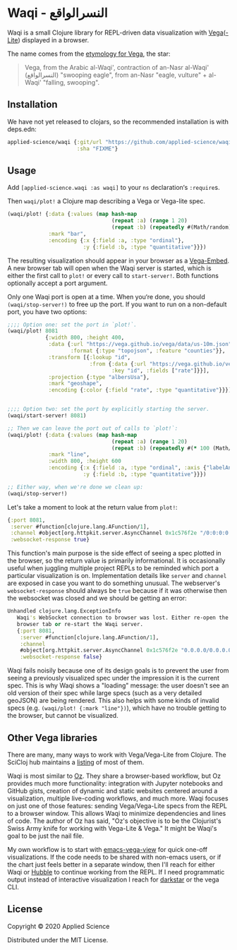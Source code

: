 # Waqi - النسر‌الواقع

Waqi is a small Clojure library for REPL-driven data visualization with [Vega][3]([-Lite][4]) displayed in a browser.

The name comes from the [etymology for Vega][1], the star:

>Vega, from the Arabic al-Waqi', contraction of an-Nasr al-Waqi' (النسر‌الواقع) "swooping eagle", from an-Nasr "eagle, vulture" + al-Waqi' "falling, swooping".


## Installation
We have not yet released to clojars, so the recommended installation is with deps.edn:

``` clojure
applied-science/waqi {:git/url "https://github.com/applied-science/waqi/"
                      :sha "FIXME"}
```


## Usage
Add `[applied-science.waqi :as waqi]` to your `ns` declaration‘s `:require`s.

Then `waqi/plot!` a Clojure map describing a Vega or Vega-lite spec.
``` clojure
(waqi/plot! {:data {:values (map hash-map
                                 (repeat :a) (range 1 20)
                                 (repeat :b) (repeatedly #(Math/random)))}
             :mark "bar",
             :encoding {:x {:field :a, :type "ordinal"},
                        :y {:field :b, :type "quantitative"}}})
```

The resulting visualization should appear in your browser as a [Vega-Embed][5]. A new browser tab will open when the Waqi server is started, which is either the first call to `plot!` or every call to `start-server!`. Both functions optionally accept a port argument. 

Only one Waqi port is open at a time. When you‘re done, you should `(waqi/stop-server!)` to free up the port. If you want to run on a non-default port, you have two options:

``` clojure
;;;; Option one: set the port in `plot!`.
(waqi/plot! 8081
            {:width 800, :height 400,
             :data {:url "https://vega.github.io/vega/data/us-10m.json",
                    :format {:type "topojson", :feature "counties"}},
             :transform [{:lookup "id",
                          :from {:data {:url "https://vega.github.io/vega/data/unemployment.tsv"},
                                 :key "id", :fields ["rate"]}}],
             :projection {:type "albersUsa"},
             :mark "geoshape",
             :encoding {:color {:field "rate", :type "quantitative"}}})


;;;; Option two: set the port by explicitly starting the server.
(waqi/start-server! 8081)

;; Then we can leave the port out of calls to `plot!`:
(waqi/plot! {:data {:values (map hash-map
                                 (repeat :a) (range 1 20)
                                 (repeat :b) (repeatedly #(* 100 (Math/random))))}
             :mark "line",
             :width 800, :height 600
             :encoding {:x {:field :a, :type "ordinal", :axis {"labelAngle" 0}},
                        :y {:field :b, :type "quantitative"}}})

;; Either way, when we're done we clean up:
(waqi/stop-server!)
```

Let's take a moment to look at the return value from `plot!`:

``` clojure
{:port 8081, 
 :server #function[clojure.lang.AFunction/1],
 :channel #object[org.httpkit.server.AsyncChannel 0x1c576f2e "/0:0:0:0:0:0:0:1:8081<->/0:0:0:0:0:0:0:1:63946"],
 :websocket-response true}
```
This function's main purpose is the side effect of seeing a spec plotted in the browser, so the return value is primarily informational. It is occasionally useful when juggling multiple project REPLs to be reminded which port a particular visualization is on. Implementation details like `server` and `channel` are exposed in case you want to do something unusual. The webserver's `websocket-response` should always be `true` because if it was otherwise then the websocket was closed and we should be getting an error:

``` clojure
Unhandled clojure.lang.ExceptionInfo
   Waqi's WebSocket connection to browser was lost. Either re-open the
   browser tab or re-start the Waqi server.
   {:port 8081,
    :server #function[clojure.lang.AFunction/1],
    :channel
    #object[org.httpkit.server.AsyncChannel 0x1c576f2e "0.0.0.0/0.0.0.0:8081<->null"],
    :websocket-response false}
```
Waqi fails noisily because one of its design goals is to prevent the user from seeing a previously visualized spec under the impression it is the current spec. This is why Waqi shows a "loading" message: the user doesn't see an old version of their spec while large specs (such as a very detailed geoJSON) are being rendered. This also helps with some kinds of invalid specs (e.g. `(waqi/plot! {:mark "line"})`), which have no trouble getting to the browser, but cannot be visualized.


## Other Vega libraries
There are many, many ways to work with Vega/Vega-Lite from Clojure. The SciCloj hub maintains a [listing][6] of most of them.

Waqi is most similar to [Oz][2]. They share a browser-based workflow, but Oz provides much more functionality: integration with Jupyter notebooks and GitHub gists, creation of dynamic and static websites centered around a visualization, multiple live-coding workflows, and much more. Waqi focuses on just one of those features: sending Vega/Vega-Lite specs from the REPL to a browser window. This allows Waqi to minimize dependencies and lines of code. The author of Oz has said, "Oz's objective is to be the Clojurist's Swiss Army knife for working with Vega-Lite & Vega." It might be Waqi's goal to be just the nail file.

My own workflow is to start with [emacs-vega-view][7] for quick one-off visualizations. If the code needs to be shared with non-emacs users, or if the chart just feels better in a separate window, then I'll reach for either Waqi or [Hubble][9] to continue working from the REPL. If I need programmatic output instead of interactive visualization I reach for [darkstar][10] or the vega CLI.


## License

Copyright © 2020 Applied Science

Distributed under the MIT License.


[1]: http://dictionary.obspm.fr/index.php?showAll=1&formSearchTextfield=Vega
[2]: https://github.com/metasoarous/oz
[3]: https://vega.github.io/vega/
[4]: https://vega.github.io/vega-lite/
[5]: https://github.com/vega/vega-embed
[6]: https://scicloj.github.io/pages/libraries/#vega_rendering
[7]: https://github.com/applied-science/emacs-vega-view
[8]: https://github.com/jsa-aerial/hanami
[9]: https://github.com/applied-science/hubble
[10]: https://github.com/applied-science/darkstar
